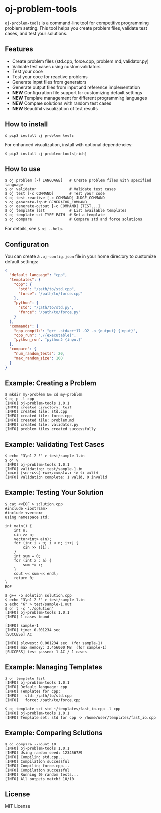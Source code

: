 # oj-problem-tools

`oj-problem-tools` is a command-line tool for competitive programming problem setting. This tool helps you create problem files, validate test cases, and test your solutions.

## Features

- Create problem files (std.cpp, force.cpp, problem.md, validator.py)
- Validate test cases using custom validators
- Test your code
- Test your code for reactive problems
- Generate input files from generators
- Generate output files from input and reference implementation
- **NEW** Configuration file support for customizing default settings
- **NEW** Template management for different programming languages
- **NEW** Compare solutions with random test cases
- **NEW** Beautiful visualization of test results

## How to install

```console
$ pip3 install oj-problem-tools
```

For enhanced visualization, install with optional dependencies:

```console
$ pip3 install oj-problem-tools[rich]
```

## How to use

```console
$ oj problem [-l LANGUAGE]   # Create problem files with specified language
$ oj validator               # Validate test cases
$ oj test [-c COMMAND]       # Test your code
$ oj test-reactive [-c COMMAND] JUDGE_COMMAND
$ oj generate-input GENERATOR_COMMAND
$ oj generate-output [-c COMMAND] [TEST...]
$ oj template list           # List available templates
$ oj template set TYPE PATH  # Set a template
$ oj compare                 # Compare std and force solutions
```

For details, see `$ oj --help`.

## Configuration

You can create a `.oj-config.json` file in your home directory to customize default settings:

```json
{
  "default_language": "cpp",
  "templates": {
    "cpp": {
      "std": "/path/to/std.cpp",
      "force": "/path/to/force.cpp"
    },
    "python": {
      "std": "/path/to/std.py",
      "force": "/path/to/force.py"
    }
  },
  "commands": {
    "cpp_compile": "g++ -std=c++17 -O2 -o {output} {input}",
    "cpp_run": "./{executable}",
    "python_run": "python3 {input}"
  },
  "compare": {
    "num_random_tests": 20,
    "max_random_size": 100
  }
}
```

## Example: Creating a Problem

```console
$ mkdir my-problem && cd my-problem
$ oj p -l cpp
[INFO] oj-problem-tools 1.0.1
[INFO] created directory: test
[INFO] created file: std.cpp
[INFO] created file: force.cpp
[INFO] created file: problem.md
[INFO] created file: validator.py
[INFO] problem files created successfully
```

## Example: Validating Test Cases

```console
$ echo "3\n1 2 3" > test/sample-1.in
$ oj v
[INFO] oj-problem-tools 1.0.1
[INFO] validating: test/sample-1.in
[INFO] [SUCCESS] test/sample-1.in is valid
[INFO] Validation complete: 1 valid, 0 invalid
```

## Example: Testing Your Solution

```console
$ cat <<EOF > solution.cpp
#include <iostream>
#include <vector>
using namespace std;

int main() {
    int n;
    cin >> n;
    vector<int> a(n);
    for (int i = 0; i < n; i++) {
        cin >> a[i];
    }
    int sum = 0;
    for (int x : a) {
        sum += x;
    }
    cout << sum << endl;
    return 0;
}
EOF

$ g++ -o solution solution.cpp
$ echo "3\n1 2 3" > test/sample-1.in
$ echo "6" > test/sample-1.out
$ oj t -c "./solution"
[INFO] oj-problem-tools 1.0.1
[INFO] 1 cases found

[INFO] sample-1
[INFO] time: 0.001234 sec
[SUCCESS] AC

[INFO] slowest: 0.001234 sec  (for sample-1)
[INFO] max memory: 3.456000 MB  (for sample-1)
[SUCCESS] test passed: 1 AC / 1 cases
```

## Example: Managing Templates

```console
$ oj template list
[INFO] oj-problem-tools 1.0.1
[INFO] Default language: cpp
[INFO] Templates for cpp:
[INFO]   std: /path/to/std.cpp
[INFO]   force: /path/to/force.cpp

$ oj template set std ~/templates/fast_io.cpp -l cpp
[INFO] oj-problem-tools 1.0.1
[INFO] Template set: std for cpp -> /home/user/templates/fast_io.cpp
```

## Example: Comparing Solutions

```console
$ oj compare --count 10
[INFO] oj-problem-tools 1.0.1
[INFO] Using random seed: 123456789
[INFO] Compiling std.cpp...
[INFO] Compilation successful
[INFO] Compiling force.cpp...
[INFO] Compilation successful
[INFO] Running 10 random tests...
[INFO] All outputs match! 10/10
```

## License

MIT License

